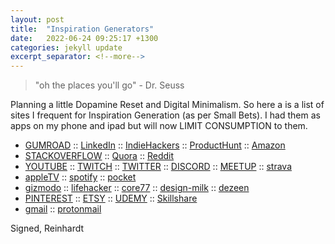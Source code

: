 ```yaml
---
layout: post
title:  "Inspiration Generators"
date:   2022-06-24 09:25:17 +1300
categories: jekyll update
excerpt_separator: <!--more-->
---
```


> "oh the places you'll go" - Dr. Seuss  

<!--more-->

Planning a little Dopamine Reset and Digital Minimalism.
So here a is a list of sites I frequent for Inspiration Generation (as per Small Bets).
I had them as apps on my phone and ipad but will now LIMIT CONSUMPTION to them.

* [GUMROAD](https://discover.gumroad.com/)
:: [LinkedIn](https://www.linkedin.com/)
:: [IndieHackers](https://www.indiehackers.com/explore)
:: [ProductHunt](https://www.producthunt.com/)
:: [Amazon](https://www.amazon.com/)
* [STACKOVERFLOW](https://stackoverflow.com/)
:: [Quora](https://www.quora.com/)
:: [Reddit](https://www.reddit.com/)
* [YOUTUBE](https://www.youtube.com/)
:: [TWITCH](https://www.twitch.tv/)
:: [TWITTER](https://twitter.com/home)
:: [DISCORD](https://discord.com/channels/895208427352100876/977283357169827930)
:: [MEETUP](https://www.meetup.com/home/?suggested=true&source=EVENTS)
:: [strava](https://www.strava.com/dashboard)
* [appleTV](https://www.apple.com/tv-home/)
:: [spotify](https://open.spotify.com/playlist/37i9dQZF1DX4sWSpwq3LiO)
:: [pocket](https://getpocket.com/my-list)
* [gizmodo](https://gizmodo.com/)
:: [lifehacker](https://lifehacker.com/)
:: [core77](https://core77.com/)
:: [design-milk](https://design-milk.com/)
:: [dezeen](https://dezeen.com/)
* [PINTEREST](https://www.pinterest.nz/)
:: [ETSY](https://www.etsy.com/)
:: [UDEMY](https://www.udemy.com/)
:: [Skillshare](https://www.skillshare.com/)
* [gmail](https://mail.google.com/)
:: [protonmail](https://mail.proton.me/)



Signed,
Reinhardt



